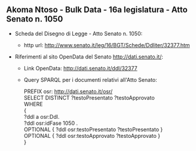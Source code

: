 ## Akoma Ntoso - Bulk Data - 16a legislatura - Atto Senato n. 1050 ##

* Scheda del Disegno di Legge - Atto Senato n. 1050:
	* http url: http://www.senato.it/leg/16/BGT/Schede/Ddliter/32377.htm

* Riferimenti al sito OpenData del Senato http://dati.senato.it/:
	* Link OpenData: http://dati.senato.it/ddl/32377
	* Query SPARQL per i documenti relativi all'Atto Senato:

        PREFIX osr: <http://dati.senato.it/osr/>  
		SELECT DISTINCT ?testoPresentato ?testoApprovato  
		WHERE  
		{  
		    ?ddl a osr:Ddl.  
		    ?ddl osr:idFase 1050 .  
		    OPTIONAL { ?ddl osr:testoPresentato ?testoPresentato }  
		    OPTIONAL { ?ddl osr:testoApprovato ?testoApprovato }  
		}
		